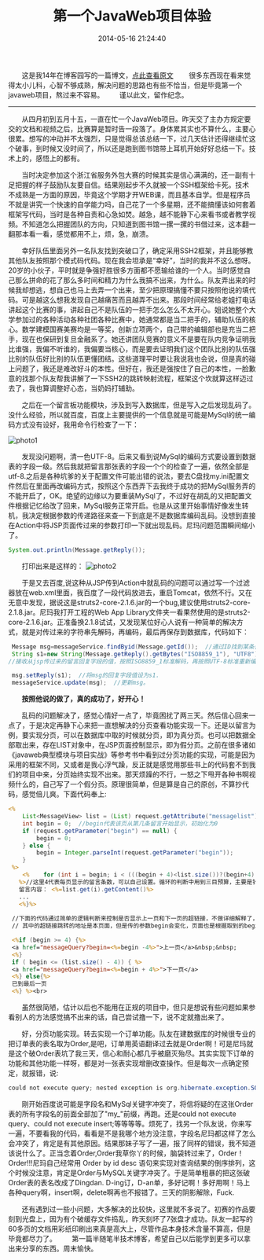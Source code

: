 ﻿---
title: 第一个JavaWeb项目体验
date: 2014-05-16 21:24:40
categories: Before 2016
tags: JavaWeb
---

&#160; &#160; &#160; &#160;这是我14年在博客园写的一篇博文，[点此查看原文][1]
&#160; &#160; &#160; &#160;很多东西现在看来觉得太小儿科，心智不够成熟，解决问题的思路也有些不恰当，但是毕竟第一个javaweb项目，熬过来不容易。
&#160; &#160; &#160; &#160;谨以此文，留作纪念。

----------


&#160; &#160; &#160; &#160;从四月初到五月十五，一直在忙一个JavaWeb项目。昨天交了主办方规定要交的文档和视频之后，比赛算是暂时告一段落了。身体累其实也不算什么，主要心很累。想写的冲动并不太强烈，只是觉得总该总结一下，过几天估计还得继续忙这个破事，到时候又没时间了，所以还是跑到图书馆带上耳机开始好好总结一下。技术上的，感悟上的都有。

 &#160; &#160; &#160; &#160;当时决定参加这个浙江省服务外包大赛的时候其实是信心满满的，还一副有十足把握的样子鼓励队友要自信。结果刚起步不久就被一个SSH框架给卡死。技术不成熟是一方面的原因，毕竟这个学期才开WEB课，而且基本自学。但是程序员不就是讲究一个快速的自学能力吗，自己花了一个多星期，还不能搞懂该如何套着框架写代码，当时是各种自责和心急如焚。越急，越不能静下心来看书或者教学视频。不知道怎么把握团队的方向，只知道到图书馆一摞一摞的书借过来，这本翻一翻那本看一看，感觉都用不上，烦，急，崩溃。

 &#160; &#160; &#160; &#160;幸好队伍里面另外一名队友找到突破口了，确定采用SSH2框架，并且能够教其他队友按照那个模式码代码。现在我会坦承是“幸好”，当时的我并不这么想呀。20岁的小伙子，平时就是争强好胜很多方面都不愿输给谁的一个人。当时感觉自己那么拼命的花了那么多时间和精力为什么我搞不出来，为什么。队友弄出来的时候我却想逃，想自己也马上去弄一个出来，至少把原理搞懂不要只按照他说的填代码。可是越这么想我发现自己越痛苦而且越弄不出来。那段时间经常给老姐打电话讲起这个比赛的事，讲起自己不是队伍的一把手怎么怎么不太开心。姐说她整个大学参加过的各种活动各种社团各种比赛中，她通常都是当二把手的，辅助队伍的核心。数学建模国赛美赛均是一等奖，创新立项两个，自己带的编辑部也是充当二把手，现在也保研到复旦金融系了。她还讲团队竞赛的意义不是要在队内竞争证明我比谁强，我偏不听谁的，我偏要当核心，而是要去证明我们这个团队比别的队伍强比别的队伍好比别的队伍更懂团结。这些道理平时要让我说我也会说，但是真的碰上问题了，我还是难改好斗的本性。但好在，我还是强按住了自己的本性，一脸歉意的找那个队友帮我讲解了一下SSH2的跳转映射流程，框架这个坎就算这样迈过去了，我也算调整好心态，当奶妈打辅助。

&#160; &#160; &#160; &#160;之后在一个留言板功能模块，涉及到写入数据库，但是写入之后发现乱码了。没什么经验，所以就百度，百度上主要提供的一个信息就是可能是MySql的统一编码方式没有设好，我用命令行检查了一下：

![photo1](http://images.cnitblog.com/i/602925/201405/161313583121085.jpg)

&#160; &#160; &#160; &#160;发现没问题啊，清一色UTF-8。后来又看到说MySql的编码方式要设置到数据表的字段一级。然后我就把留言那张表的字段一个个的检查了一遍，依然全部是utf-8.之后是各种坑爹的关于配置文件可能出错的说法，要去C盘找my.ini配置文件然后在里面再改编码方式，按照这个东西弄下去我终于成功的把MySql服务弄的不能开启了，OK。绝望的边缘以为要重装MySql了，不过好在胡乱的又把配置文件根据记忆给改了回来，MySql服务正常开启。也是从这里开始事情好像发生转机，我决定根据参数的传递路径来查一下到底是不是数据库编码乱码。没想到直接在Action中将JSP页面传过来的参数打印一下就出现乱码。尼玛问题范围瞬间缩小了。
```java
System.out.println(Message.getReply());
```
&#160; &#160; &#160; &#160;打印出来是这样的：
![photo2](http://images.cnitblog.com/i/602925/201405/161331573904116.jpg)

&#160; &#160; &#160; &#160;于是又去百度,说这种从JSP传到Action中就乱码的问题可以通过写一个过滤器放在web.xml里面，我百度了一段代码放进去，重启Tomcat，依然不行。又在无意中发现，据说这是struts2-core-2.1.6.jar的一个bug,建议使用struts2-core-2.1.8.jar。尼玛我打开工程的Web App Library文件夹一看果然使用的是struts2-core-2.1.6.jar。正准备换2.1.8试试，又发现某位好心人说有一种简单的解决方式，就是对传过来的字符串先解码，再编码，最后再保存到数据库，代码如下：
```java
 Message msg=messageService.findByid(Message.getId());  //通过ID找到某条留言。
 String s1=new String(Message.getReply().getBytes("ISO8859_1"), "UTF8");  
//接收从jsp传过来的留言回复字段的值，按照ISO8859_1标准解码，再按照UTF-8标准重新编码，生成新的字符串s1.

 msg.setReply(s1);  //将msg的回复字段值设为s1.
 messageService.update(msg);  //更新msg。
```
&#160; &#160; &#160; &#160;**按照他说的做了，真的成功了，好开心！**

&#160; &#160; &#160; &#160;乱码的问题解决了，感觉心情好一点了，毕竟困扰了两三天。然后信心回来一点了，于是决定再静下心来把一直想解决的分页查看功能实现一下。还是以留言为例，要实现分页，可以在数据库中取的时候就分页，即为真分页。也可以把数据全部取出来，存在LIST对象中，在JSP页面控制显示，即为假分页。之前在很多诸如《javaweb典型模块与项目实战》等参考书中看到过分页功能的实现，可能是因为采用的框架不同，又或者是我心浮气躁，反正就是感觉用那些书上的代码套不到我们的项目中来，分页始终实现不出来。那天烦躁的不行，一怒之下甩开各种书啊视频什么的，自己写了一个假分页。原理很简单，但是算是自己的原创，不算抄代码，感觉倍儿爽。下面代码奉上:
```jsp
<%
    List<MessageView> list = (List) request.getAttribute("messagelist");  //取得Action中查出来存起来的留言LIST
    int begin = 0;  //begin代表该页从第几条留言开始显示，初始化为0
    if (request.getParameter("begin") == null) {
        begin = 0;
    } else {
        begin = Integer.parseInt(request.getParameter("begin"));
    }
 %>
    <%    for (int i = begin; i < (((begin + 4)<list.size())?(begin+4):list.size()); i++) {
   %>//这里4代表每页显示的留言条数，可以自己设置。循环的判断中用到三目预算，主要是针对最后一页，如果最后一页数据少于4条然而依然使用和其他页一样的遍历方式就会报错空指针。
   留言内容： <%=list.get(i).getContent()%>
   ...
   <%}%>
  
 //下面的代码通过简单的逻辑判断来控制是否显示上一页和下一页的超链接，不做详细解释了，相信能看懂。
 // 其中的超链接跳转的地址是本页面，但是传的参数begin会变化，页面也是根据取到的begin参数来决定从哪一条记录开始显示的。

 <%if (begin >= 4) {%>
 <a href="messageQuery?begin=<%=begin -4%>">上一页</a>&nbsp;&nbsp;
 <%}
 if ( begin <= (list.size() - 4)) { %>    
 <a href="messageQuery?begin=<%=begin + 4%>">下一页</a>  
 <%} else{%>
 已到最后一页
 <%} %><br>
```
&#160; &#160; &#160; &#160;虽然很简陋，估计以后也不能用在正规的项目中，但只是想说有些问题如果参看别人的方法感觉搞不出来的话，自己尝试撸一下，说不定就撸出来了。

&#160; &#160; &#160; &#160;好，分页功能实现。转去实现一个订单功能。队友在建数据库的时候很专业的把订单表的表名取为Order,是吧，订单用英语翻译过去就是Order啊！可是尼玛就是这个破Order表坑了我三天，信心和耐心都几乎被磨灭殆尽。其实实现下订单的功能和其他功能一样呀，都是对一张表实现增删改查操作。但是每次一点确定预定，就报错，说:
```java
could not execute query; nested exception is org.hibernate.exception.SQLGrammarException: could not execute query
```
&#160; &#160; &#160; &#160;刚开始百度说可能是字段名和MySql关键字冲突了，将信将疑的在这张Order表的所有字段名的前面全部加了"my_"前缀，再跑。还是could not execute query、could not execute insert;等等等等。烦死了，找另一个队友说，你来写一遍，不要看我的代码，看看是不是我哪个地方没注意，字段名尼玛都这样了怎么会冲突了，肯定是有其他原因。结果那妹子写了一遍，报了同样的错误，我不知道该说什么了。正当念着Order,Order我草你丫的时候，脑袋转过来了，Order！Order!!!尼玛自己经常用 Order by id desc 语句来实现对查询结果的倒序排列，这个时候没注意，肯定是Order与MySQL关键字冲突了。于是简单粗暴的把这张破Order表的表名改成了Dingdan. D-ing订，D-an单，多好记啊！多好用啊！马上各种query啊，insert啊，delete啊再也不报错了。三天的阴影解除，Fuck.

&#160; &#160; &#160; &#160;还有遇到过一些小问题，大多解决的比较快，这里就不多说了。初赛的作品要刻到光盘上，因为有个破缓存文件捣乱，昨天刻坏了7张盘才成功。队友一起写的60多页的文档用彩纸印刷出来真是高大上，尽管作品本身技术含量不算高，但是毕竟都尽力了。
&#160; &#160; &#160; &#160;第一篇半随笔半技术博客，希望自己以后能学到更多可以拿出来分享的东西。周末愉快。


  [1]: http://www.cnblogs.com/aiyokaishuige/p/3732229.html
